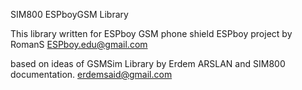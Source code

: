 SIM800 ESPboyGSM Library

This library written for ESPboy GSM phone shield ESPboy project by RomanS
ESPboy.edu@gmail.com

based on ideas of GSMSim Library by Erdem ARSLAN and SIM800 documentation.
erdemsaid@gmail.com
